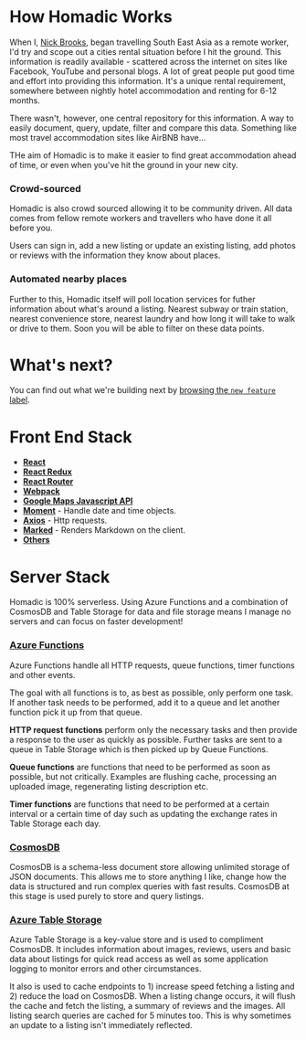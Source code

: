 # How Homadic Works
When I, [Nick Brooks](https://www.twitter.com/nickbrooks37), began travelling South East Asia as a remote worker, I'd try and scope out a cities rental situation before I hit the ground. This information is readily available - scattered across the internet on sites like Facebook, YouTube and personal blogs. A lot of great people put good time and effort into providing this information. It's a unique rental requirement, somewhere between nightly hotel accommodation and renting for 6-12 months.

There wasn't, however, one central repository for this information. A way to easily document, query, update, filter and compare this data. Something like most travel accommodation sites like AirBNB have...

THe aim of Homadic is to make it easier to find great accommodation ahead of time, or even when you've hit the ground in your new city.

### Crowd-sourced
Homadic is also crowd sourced allowing it to be community driven. All data comes from fellow remote workers and travellers who have done it all before you.

Users can sign in, add a new listing or update an existing listing, add photos or reviews with the information they know about places.

### Automated nearby places
Further to this, Homadic itself will poll location services for futher information about what's around a listing. Nearest subway or train station, nearest convenience store, nearest laundry and how long it will take to walk or drive to them. Soon you will be able to filter on these data points.

# What's next?
You can find out what we're building next by [browsing the `new feature` label](https://github.com/HomadicCo/Homadic.Web/labels/new%20feature).

# Front End Stack
- **[React](https://github.com/facebook/react)**
- **[React Redux](https://github.com/reduxjs/react-redux)**
- **[React Router](https://github.com/ReactTraining/react-router)**
- **[Webpack](https://github.com/webpack/webpack)**
- **[Google Maps Javascript API](https://developers.google.com/maps/documentation/javascript/tutorial)**
- **[Moment](https://github.com/moment/moment)** - Handle date and time objects.
- **[Axios](https://github.com/axios/axios)** - Http requests.
- **[Marked](https://github.com/markedjs/marked)** - Renders Markdown on the client.
- **[Others](package.json)**

# Server Stack
Homadic is 100% serverless. Using Azure Functions and a combination of CosmosDB and Table Storage for data and file storage means I manage no servers and can focus on faster development!

### [Azure Functions](https://docs.microsoft.com/en-us/azure/azure-functions/functions-overview)
Azure Functions handle all HTTP requests, queue functions, timer functions and other events.

The goal with all functions is to, as best as possible, only perform one task. If another task needs to be performed, add it to a queue and let another function pick it up from that queue.

**HTTP request functions** perform only the necessary tasks and then provide a response to the user as quickly as possible. Further tasks are sent to a queue in Table Storage which is then picked up by Queue Functions.

**Queue functions** are functions that need to be performed as soon as possible, but not critically. Examples are flushing cache, processing an uploaded image, regenerating listing description etc.

**Timer functions** are functions that need to be performed at a certain interval or a certain time of day such as updating the exchange rates in Table Storage each day.

### [CosmosDB](https://docs.microsoft.com/en-us/azure/cosmos-db/introduction)
CosmosDB is a schema-less document store allowing unlimited storage of JSON documents. This allows me to store anything I like, change how the data is structured and run complex queries with fast results. CosmosDB at this stage is used purely to store and query listings.

### [Azure Table Storage](https://docs.microsoft.com/en-us/azure/cosmos-db/table-storage-overview)
Azure Table Storage is a key-value store and is used to compliment CosmosDB. It includes information about images, reviews, users and basic data about listings for quick read access as well as some application logging to monitor errors and other circumstances.

It also is used to cache endpoints to 1) increase speed fetching a listing and 2) reduce the load on CosmosDB. When a listing change occurs, it will flush the cache and fetch the listing, a summary of reviews and the images. All listing search queries are cached for 5 minutes too. This is why sometimes an update to a listing isn't immediately reflected.